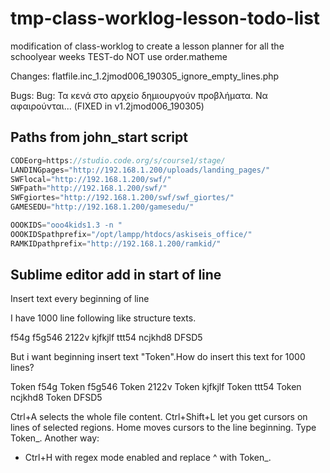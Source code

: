 # tmp-class-worklog-lesson-todo-list
modification of class-worklog to create a lesson planner for all the schoolyear weeks TEST-do NOT use
order.matheme


Changes:
flatfile.inc_1.2jmod006_190305_ignore_empty_lines.php



Bugs:
Bug: Τα κενά στο αρχείο δημιουργούν προβλήματα. Να αφαιρούνται... (FIXED in v1.2jmod006_190305)


## Paths from john_start script
```javascript
CODEorg=https://studio.code.org/s/course1/stage/
LANDINGpages="http://192.168.1.200/uploads/landing_pages/"
SWFlocal="http://192.168.1.200/swf/"
SWFpath="http://192.168.1.200/swf/"
SWFgiortes="http://192.168.1.200/swf/swf_giortes/"
GAMESEDU="http://192.168.1.200/gamesedu/"

OOOKIDS="ooo4kids1.3 -n "
OOOKIDSpathprefix="/opt/lampp/htdocs/askiseis_office/"
RAMKIDpathprefix="http://192.168.1.200/ramkid/"

```

## Sublime editor add in start of line 
Insert text every beginning of line



I have 1000 line following like structure texts.

f54g
f5g546
2122v
kjfkjlf
ttt54
ncjkhd8
DFSD5

But i want beginning insert text "Token".How do insert this text for 1000 lines?

Token f54g
Token f5g546
Token 2122v
Token kjfkjlf
Token ttt54
Token ncjkhd8
Token DFSD5


Ctrl+A selects the whole file content.
Ctrl+Shift+L let you get cursors on lines of selected regions.
Home moves cursors to the line beginning.
Type Token_.
Another way:
- Ctrl+H with regex mode enabled and replace ^ with Token_.